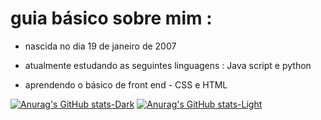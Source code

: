 
# guia básico sobre mim :  

+ nascida no dia 19 de janeiro de 2007

+ atualmente estudando as seguintes linguagens : Java script e python 
 
+ aprendendo o básico de front end - CSS e HTML 

[![Anurag's GitHub stats-Dark](https://github-readme-stats.vercel.app/api?username=LeticiaCamelloBarros&show_icons=true&theme=dark#gh-dark-mode-only)](https://github.com/anuraghazra/github-readme-stats#gh-dark-mode-only)
[![Anurag's GitHub stats-Light](https://github-readme-stats.vercel.app/api?username=LeticiaCamelloBarros&show_icons=true&theme=default#gh-dark-mode-only)](https://github.com/anuraghazra/github-readme-stats#gh-dark-mode-only)




